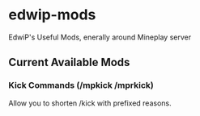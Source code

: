 # edwip-mods
EdwiP's Useful Mods, enerally around Mineplay server

## Current Available Mods
### Kick Commands (/mpkick /mprkick)
Allow you to shorten /kick with prefixed reasons.